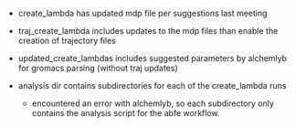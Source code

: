 - create_lambda has updated mdp file per suggestions last meeting

- traj_create_lambda includes updates to the mdp files than enable the creation of trajectory files


- updated_create_lambdas includes suggested parameters by alchemlyb for gromacs parsing (without traj updates)

- analysis dir contains subdirectories for each of the create_lambda runs

    - encountered an error with alchemlyb, so each subdirectory only contains the analysis script for the abfe workflow.
